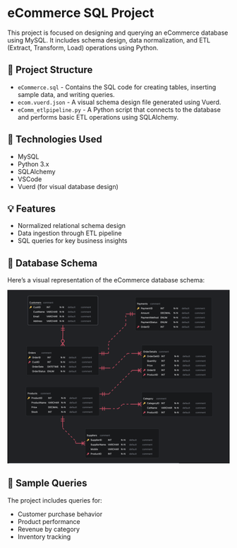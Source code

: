 # eCommerce SQL Project

This project is focused on designing and querying an eCommerce database using MySQL. It includes schema design, data normalization, and ETL (Extract, Transform, Load) operations using Python.

## 📁 Project Structure

- `eCommerce.sql` - Contains the SQL code for creating tables, inserting sample data, and writing queries.
- `ecom.vuerd.json` - A visual schema design file generated using Vuerd.
- `eComm_etlpipeline.py` - A Python script that connects to the database and performs basic ETL operations using SQLAlchemy.

## 🔧 Technologies Used

- MySQL
- Python 3.x
- SQLAlchemy
- VSCode
- Vuerd (for visual database design)

## 💡 Features

- Normalized relational schema design
- Data ingestion through ETL pipeline
- SQL queries for key business insights

## 🧬 Database Schema

Here’s a visual representation of the eCommerce database schema:

![eCommerce Schema](schema.png)

## 🧪 Sample Queries

The project includes queries for:
- Customer purchase behavior
- Product performance
- Revenue by category
- Inventory tracking


